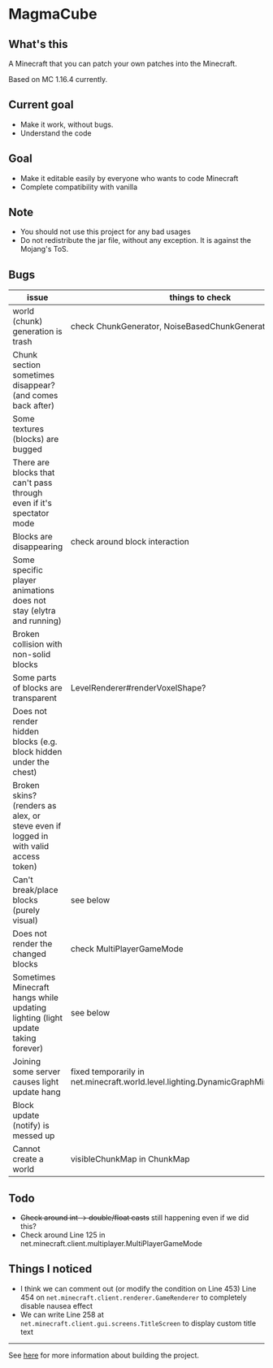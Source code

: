 # MagmaCube

## What's this

A Minecraft that you can patch your own patches into the Minecraft.

Based on MC 1.16.4 currently.

## Current goal
- Make it work, without bugs.
- Understand the code

## Goal
- Make it editable easily by everyone who wants to code Minecraft
- Complete compatibility with vanilla

## Note
- You should not use this project for any bad usages
- Do not redistribute the jar file, without any exception. It is against the Mojang's ToS.

## Bugs
| issue | things to check |
| ---- | ---- |
| world (chunk) generation is trash | check ChunkGenerator, NoiseBasedChunkGenerator |
| Chunk section sometimes disappear? (and comes back after) | |
| Some textures (blocks) are bugged | |
| There are blocks that can't pass through even if it's spectator mode | |
| Blocks are disappearing | check around block interaction | |
| Some specific player animations does not stay (elytra and running) | |
| Broken collision with non-solid blocks | |
| Some parts of blocks are transparent | LevelRenderer#renderVoxelShape? |
| Does not render hidden blocks (e.g. block hidden under the chest) | |
| Broken skins? (renders as alex, or steve even if logged in with valid access token) | |
| Can't break/place blocks (purely visual) | see below |
| Does not render the changed blocks | check MultiPlayerGameMode |
| Sometimes Minecraft hangs while updating lighting (light update taking forever) | see below |
| Joining some server causes light update hang | fixed temporarily in net.minecraft.world.level.lighting.DynamicGraphMinFixedPoint#176 |
| Block update (notify) is messed up | |
| Cannot create a world | visibleChunkMap in ChunkMap |

## Todo
- ~~Check around int -> double/float casts~~ still happening even if we did this?
- Check around Line 125 in net.minecraft.client.multiplayer.MultiPlayerGameMode

## Things I noticed
- I think we can comment out (or modify the condition on Line 453) Line 454 on `net.minecraft.client.renderer.GameRenderer` to completely disable nausea effect
- We can write Line 258 at `net.minecraft.client.gui.screens.TitleScreen` to display custom title text

----

See [here](https://github.com/acrylic-style/MagmaCube/blob/master/CONTRIBUTING.md) for more information about building the project.
